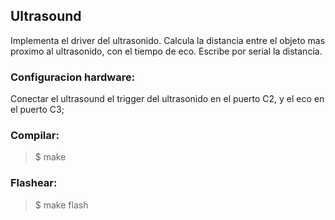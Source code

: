 ## Ultrasound
Implementa el driver del ultrasonido. Calcula la distancia entre el objeto mas proximo al ultrasonido, con el tiempo de eco. Escribe por serial la distancia.

### Configuracion hardware:
Conectar el ultrasound el trigger del ultrasonido en el puerto C2, y el eco en el puerto C3; 

### Compilar:
> $ make

### Flashear: 
> $ make flash